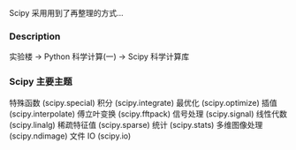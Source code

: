 Scipy 采用用到了再整理的方式...
### Description
实验楼 -> Python 科学计算(一) -> Scipy 科学计算库
### Scipy 主要主题
特殊函数      (scipy.special)
积分          (scipy.integrate)
最优化        (scipy.optimize)
插值          (scipy.interpolate)
傅立叶变换    (scipy.fftpack)
信号处理      (scipy.signal)
线性代数      (scipy.linalg)
稀疏特征值    (scipy.sparse)
统计          (scipy.stats)
多维图像处理  (scipy.ndimage)
文件 IO       (scipy.io)
